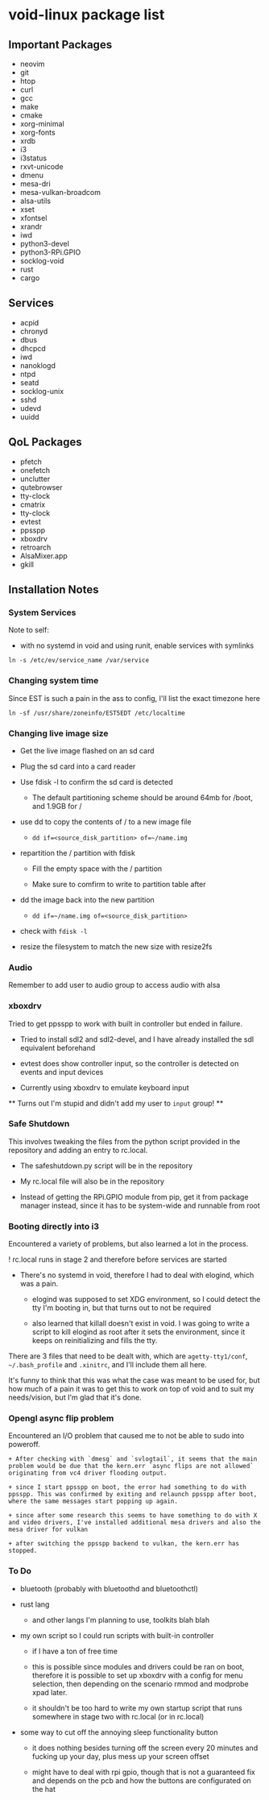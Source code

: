 # void-linux package list

## Important Packages

+ neovim
+ git
+ htop
+ curl
+ gcc
+ make
+ cmake
+ xorg-minimal
+ xorg-fonts
+ xrdb
+ i3
+ i3status
+ rxvt-unicode
+ dmenu
+ mesa-dri
+ mesa-vulkan-broadcom
+ alsa-utils
+ xset
+ xfontsel
+ xrandr
+ iwd
+ python3-devel
+ python3-RPi.GPIO
+ socklog-void
+ rust
+ cargo

## Services

+ acpid
+ chronyd
+ dbus
+ dhcpcd
+ iwd
+ nanoklogd
+ ntpd
+ seatd
+ socklog-unix
+ sshd
+ udevd
+ uuidd

## QoL Packages

+ pfetch
+ onefetch
+ unclutter
+ qutebrowser
+ tty-clock
+ cmatrix
+ tty-clock
+ evtest
+ ppsspp
+ xboxdrv
+ retroarch
+ AlsaMixer.app
+ gkill

## Installation Notes

### System Services

Note to self:

+ with no systemd in void and using runit, enable services with symlinks

`ln -s /etc/ev/service_name /var/service`

### Changing system time

Since EST is such a pain in the ass to config, I'll list the exact timezone here

`ln -sf /usr/share/zoneinfo/EST5EDT /etc/localtime`

### Changing live image size

+ Get the live image flashed on an sd card

+ Plug the sd card into a card reader

+ Use fdisk -l to confirm the sd card is detected

	+ The default partitioning scheme should be around 64mb for /boot, and 1.9GB for /

+ use dd to copy the contents of / to a new image file

	+ `dd if=<source_disk_partition> of=~/name.img`

+ repartition the / partition with fdisk

	+ Fill the empty space with the / partition

	+ Make sure to comfirm to write to partition table after

+ dd the image back into the new partition

 	+ `dd if=~/name.img of=<source_disk_partition>`

+ check with `fdisk -l`

+ resize the filesystem to match the new size with resize2fs

### Audio

Remember to add user to audio group to access audio with alsa

### xboxdrv

Tried to get ppsspp to work with built in controller but ended in failure.

+ Tried to install sdl2 and sdl2-devel, and I have already installed the sdl equivalent beforehand

+ evtest does show controller input, so the controller is detected on events and input devices

+ Currently using xboxdrv to emulate keyboard input

** Turns out I'm stupid and didn't add my user to `input` group! **

### Safe Shutdown

This involves tweaking the files from the python script provided in the repository and adding an entry to rc.local.

+ The safeshutdown.py script will be in the repository

+ My rc.local file will also be in the repository

+ Instead of getting the RPi.GPIO module from pip, get it from package manager instead, since it has to be system-wide and runnable from root

### Booting directly into i3

Encountered a variety of problems, but also learned a lot in the process.

! rc.local runs in stage 2 and therefore before services are started

+ There's no systemd in void, therefore I had to deal with elogind, which was a pain.

	+ elogind was supposed to set XDG environment, so I could detect the tty I'm booting in, but that turns out to not be required

	+ also learned that killall doesn't exist in void. I was going to write a script to kill elogind as root after it sets the environment, since it keeps on reinitializing and fills the tty.

There are 3 files that need to be dealt with, which are `agetty-tty1/conf`, `~/.bash_profile` and `.xinitrc`, and I'll include them all here.

It's funny to think that this was what the case was meant to be used for, but how much of a pain it was to get this to work on top of void and to suit my needs/vision, but I'm glad that it's done.

### Opengl async flip problem

Encountered an I/O problem that caused me to not be able to sudo into poweroff.

	+ After checking with `dmesg` and `svlogtail`, it seems that the main problem would be due that the kern.err `async flips are not allowed` originating from vc4 driver flooding output.
	
	+ since I start ppsspp on boot, the error had something to do with ppsspp. This was confirmed by exiting and relaunch ppsspp after boot, where the same messages start popping up again.
	
	+ since after some research this seems to have something to do with X and video drivers, I've installed additional mesa drivers and also the mesa driver for vulkan
	
	+ after switching the ppsspp backend to vulkan, the kern.err has stopped.

### To Do

+ bluetooth (probably with bluetoothd and bluetoothctl)

+ rust lang

	+ and other langs I'm planning to use, toolkits blah blah

+ my own script so I could run scripts with built-in controller

	+ if I have a ton of free time

	+ this is possible since modules and drivers could be ran on boot, therefore it is possible to set up xboxdrv with a config for menu selection, then depending on the scenario rmmod and modprobe xpad later.

	+ it shouldn't be too hard to write my own startup script that runs somewhere in stage two with rc.local (or in rc.local)

+ some way to cut off the annoying sleep functionality button

	+ it does nothing besides turning off the screen every 20 minutes and fucking up your day, plus mess up your screen offset

	+ might have to deal with rpi gpio, though that is not a guaranteed fix and depends on the pcb and how the buttons are configurated on the hat
